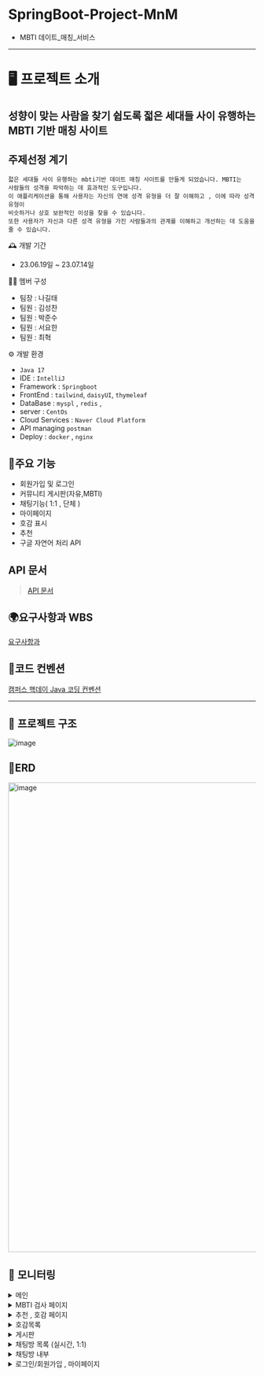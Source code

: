 # SpringBoot-Project-MnM

* MBTI 데이트_매칭_서비스

---
# 🖥️ 프로젝트 소개
성향이 맞는 사람을 찾기 쉽도록 젋은 세대들 사이 유행하는 MBTI 기반 매칭 사이트
---

## 주제선정 계기
```
젋은 세대들 사이 유행하는 mbti기반 데이트 매칭 사이트를 만들게 되었습니다. MBTI는
사람들의 성격을 파악하는 데 효과적인 도구입니다.
이 애플리케이션을 통해 사용자는 자신의 연애 성격 유형을 더 잘 이해하고 , 이에 따라 성격 유형이
비슷하거나 상호 보완적인 이성을 찾을 수 있습니다.
또한 사용자가 자신과 다른 성격 유형을 가진 사람들과의 관계를 이해하고 개선하는 데 도움을 줄 수 있습니다.
```


🕰️ 개발 기간
* 23.06.19일 ~ 23.07.14일

🙆‍♂️ 멤버 구성
* 팀장 : 나길태 
* 팀원 : 김성찬 
* 팀원 : 박준수 
* 팀원 : 서요한 
* 팀원 : 최혁 

⚙️ 개발 환경

* `Java 17`
* IDE : `IntelliJ`
* Framework : `Springboot`
* FrontEnd : `tailwind`, `daisyUI`, `thymeleaf`
* DataBase : `myspl` , `redis` , 
* server : `CentOs`
* Cloud Services : `Naver Cloud Platform`
* API managing  `postman`
* Deploy : `docker` , `nginx`


## 📌주요 기능
* 회원가입 및 로그인
* 커뮤니티 게시판(자유,MBTI)
* 채팅기능( 1:1 , 단체 )
* 마이페이지
* 호감 표시
* 추천
* 구글 자연어 처리 API


## API 문서
  > [API 문서](https://documenter.getpostman.com/view/20535647/2s946e8sT1)

## 🌍요구사항과 WBS
[요구사항과](https://docs.google.com/spreadsheets/d/1fHgLr55wHPIZOT785M69IuWmlH8rhuBgbvxphU7vwJw/edit#gid=0)

## 📌코드 컨벤션
[캠퍼스 핵데이 Java 코딩 컨벤션](https://naver.github.io/hackday-conventions-java/)

---
## 🚧 프로젝트 구조 
![image](https://github.com/LL-MnM/MnM/assets/114526859/7b06448e-f5ea-4c3a-b4ec-c8f774ddcb4f)

## 🤖ERD
<img width="955" alt="image" src="https://github.com/LL-MnM/MnM/assets/114526859/3c36ad4e-f224-4403-88f3-d42e40cde772">

## 🚧 모니터링 

<details>
<summary>메인</summary>
<div markdown="1"> 
  <img width="1201" alt="image" src="https://github.com/LL-MnM/MnM/assets/114526859/cd92b4b7-9224-427a-af2d-064308176e99">
</div>
</details>

<details>
<summary>MBTI 검사 페이지</summary>
<div markdown="2">
  <img width="1112" alt="image" src="https://github.com/LL-MnM/MnM/assets/114526859/e21fbf56-3704-4f19-8925-26d31fd7cf32">
</div>
</details>

<details>
<summary>추천 , 호감 페이지</summary>
<div markdown="3">   
  <img width="1141" alt="image" src="https://github.com/LL-MnM/MnM/assets/114526859/0aa57d3a-7c38-45a2-827d-35c34c30a729">
</div>
</details>

<details>
<summary>호감목록</summary>
<div markdown="4">
  <img width="1165" alt="image" src="https://github.com/LL-MnM/MnM/assets/114526859/d9e7f615-3e7c-40cb-b3ef-790a2c96e551">
</div>
</details>

<details>
<summary>게시판</summary>
<div markdown="5">
  <img width="1134" alt="image" src="https://github.com/LL-MnM/MnM/assets/114526859/fbbe8676-6c72-4339-87c1-28aa9ea4f84d">
</div>
</details>

<details>
<summary>채팅방 목록 (실시간, 1:1)</summary>
<div markdown="5">
<img width="1142" alt="image" src="https://github.com/LL-MnM/MnM/assets/114526859/8b90b473-bdf1-4a3b-8ae3-c77f8f39a21f">
</div>
</details>

<details>
<summary>채팅방 내부</summary>
<div markdown="5">
<img width="1105" alt="image" src="https://github.com/LL-MnM/MnM/assets/114526859/b25adfc6-054c-46a8-bc3e-fd356afe5eb7">
</div>
</details>

<details>
<summary>로그인/회원가입 , 마이페이지</summary>
<div markdown="5">
<img width="1162" alt="image" src="https://github.com/LL-MnM/MnM/assets/114526859/4955fe8d-e545-43a5-a0b1-80d3b7b2c050">
</div>
</details>

